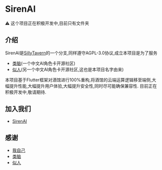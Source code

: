 # SirenAI
⚠️ 这个项目正在积极开发中,目前只有文件夹

## 介绍
SirenAI是[SillyTavern](https://github.com/SillyTavern/SillyTavern)的一个分支,同样遵守AGPL-3.0协议,成立本项目是为了服务
- [类脑](https://discord.gg/bNmEB4SK9h)(一个中文AI角色卡开源社区)
- [似人](https://discord.gg/f6VfJU86SQ)(另一个中文AI角色卡开源社区,这也是本项目名字由来)

本项目基于Flutter框架对酒馆进行100%重构,将酒馆的云端运算逻辑移至端侧,大幅提升性能,大幅提升用户体验,大幅提升安全性,同时尽可能确保兼容性.
目前正在积极开发中,敬请期待.

## 加入我们
- [SirenAI](https://discord.gg/mBD77vwUCB)

## 感谢
- [我自己](https://zaixi.dev)
- [类脑](https://discord.gg/bNmEB4SK9h)
- [似人](https://discord.gg/f6VfJU86SQ)
